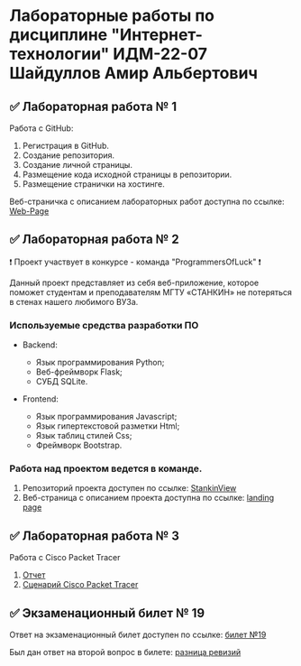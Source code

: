 # Лабораторные работы по дисциплине "Интернет-технологии" ИДМ-22-07 Шайдуллов Амир Альбертович

## ✅ Лабораторная работа № 1

Работа с GitHub:

1. Регистрация в GitHub.
2. Создание репозитория.
3. Создание личной страницы.
4. Размещение кода исходной страницы в репозитории.
5. Размещение странички на хостинге.

Веб-страничка с описанием лабораторных работ доступна по ссылке: [Web-Page](https://shaidullov.netlify.app/)

## ✅ Лабораторная работа № 2

❗ Проект участвует в конкурсе - команда "ProgrammersOfLuck" ❗

Данный проект представляет из себя веб-приложение, которое поможет студентам и преподавателям МГТУ «СТАНКИН» не потеряться в стенах нашего любимого ВУЗа.
   
### Используемые средства разработки ПО
* Backend:
   + Язык программирования Python;
   + Веб-фреймворк Flask;
   + СУБД SQLite.

* Frontend:
   + Язык программирования Javascript;
   + Язык гипертекстовой разметки Html;
   + Язык таблиц стилей Css;
   + Фреймворк Bootstrap.
   
### Работа над проектом ведется в команде.
1. Репозиторий проекта доступен по ссылке: [StankinView](https://github.com/fireru277/inet2022/wiki#wiki-pages-box)
2. Веб-страница с описанием проекта доступна по ссылке: [landing page](https://profound-salmiakki-49c5d6.netlify.app/)
   
## ✅ Лабораторная работа № 3
Работа с Cisco Packet Tracer
1. [Отчет](https://github.com/Amirchik227/Internet_technologies/blob/master/%D0%A8%D0%B0%D0%B9%D0%B4%D1%83%D0%BB%D0%BB%D0%BE%D0%B2_%D0%98%D0%A2_%D0%9B%D0%A0%E2%84%963.pdf)
2. [Сценарий Cisco Packet Tracer](https://github.com/Amirchik227/Internet_technologies/blob/master/%D0%A1%D1%86%D0%B5%D0%BD%D0%B0%D1%80%D0%B8%D0%B9%205%20%D0%B4%D0%BB%D1%8F%20CPT%2020.pka)

## ✅ Экзаменационный билет № 19

Ответ на экзаменационный билет доступен по ссылке:
[билет №19](https://github.com/stankin/inet-2022/wiki/exam19)

Был дан ответ на второй вопрос в билете: [разница ревизий](https://github.com/stankin/inet-2022/wiki/exam19/_compare/fb13674ec3280ed628c2dc4f153282083618e63d...5c12809f6afcb1936b369b73e4e4fc2bbb669189)
